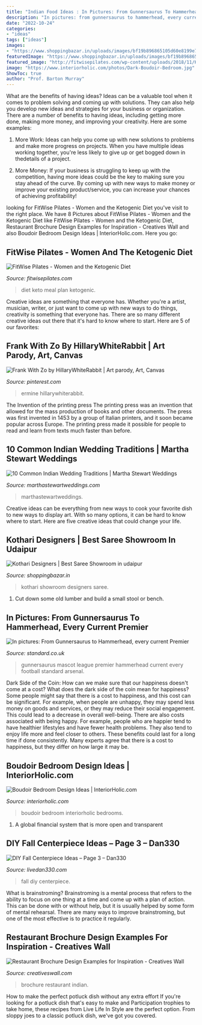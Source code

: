 ```yaml
---
title: "Indian Food Ideas : In Pictures: From Gunnersaurus To Hammerhead, Every Current Premier"
description: "In pictures: from gunnersaurus to hammerhead, every current premier"
date: "2022-10-24"
categories:
- "ideas"
tags: ["ideas"]
images:
- "https://www.shoppingbazar.in/uploads/images/bf19b896865105d60e8199e70498d58c1472807663.jpg"
featuredImage: "https://www.shoppingbazar.in/uploads/images/bf19b896865105d60e8199e70498d58c1472807663.jpg"
featured_image: "http://fitwisepilates.com/wp-content/uploads/2018/11/Keto-Diet-Plan-Meal-Plan.jpg"
image: "https://www.interiorholic.com/photos/Dark-Boudoir-Bedroom.jpg"
ShowToc: true
author: "Prof. Barton Murray"
---
```



What are the benefits of having ideas?
Ideas can be a valuable tool when it comes to problem solving and coming up with solutions. They can also help you develop new ideas and strategies for your business or organization. There are a number of benefits to having ideas, including getting more done, making more money, and improving your creativity. Here are some examples:
1. More Work: Ideas can help you come up with new solutions to problems and make more progress on projects. When you have multiple ideas working together, you're less likely to give up or get bogged down in thedetails of a project.

2. More Money: If your business is struggling to keep up with the competition, having more ideas could be the key to making sure you stay ahead of the curve. By coming up with new ways to make money or improve your existing product/service, you can increase your chances of achieving profitability!

	

		
looking for FitWise Pilates - Women and the Ketogenic Diet you've visit to the right place. We have 8 Pictures about FitWise Pilates - Women and the Ketogenic Diet like FitWise Pilates - Women and the Ketogenic Diet, Restaurant Brochure Design Examples for Inspiration - Creatives Wall and also Boudoir Bedroom Design Ideas | InteriorHolic.com. Here you go:
		
    
## FitWise Pilates - Women And The Ketogenic Diet

<img loading=lazy src="http://fitwisepilates.com/wp-content/uploads/2018/11/Keto-Diet-Plan-Meal-Plan.jpg" onerror="this.onerror=null;this.src='https://tse1.mm.bing.net/th?id=OIP.iDzx_iWRjmMBWmR8-4TqsgHaLH&amp;pid=15.1';" alt="FitWise Pilates - Women and the Ketogenic Diet">

_Source: fitwisepilates.com_

>diet keto meal plan ketogenic. 

	

Creative ideas are something that everyone has. Whether you're a artist, musician, writer, or just want to come up with new ways to do things, creativity is something that everyone has. There are so many different creative ideas out there that it's hard to know where to start. Here are 5 of our favorites: 

    
## Frank With Zo By HillaryWhiteRabbit | Art Parody, Art, Canvas

<img loading=lazy src="https://i.pinimg.com/736x/d9/cb/d6/d9cbd6c98be7063edeaa24fb7d390492.jpg" onerror="this.onerror=null;this.src='https://tse3.mm.bing.net/th?id=OIP.7aIaWInFRbn5b7eyp-fZMQHaJ4&amp;pid=15.1';" alt="Frank With Zo by HillaryWhiteRabbit | Art parody, Art, Canvas">

_Source: pinterest.com_

>ermine hillarywhiterabbit. 

	

The Invention of the printing press
The printing press was an invention that allowed for the mass production of books and other documents. The press was first invented in 1453 by a group of Italian printers, and it soon became popular across Europe. The printing press made it possible for people to read and learn from texts much faster than before.

    
## 10 Common Indian Wedding Traditions | Martha Stewart Weddings

<img loading=lazy src="https://assets.marthastewartweddings.com/styles/wmax-1500/d72/hindu-wedding-traditions-pot-of-rice-toronto-somina-gaurav-travel09-0615/hindu-wedding-traditions-pot-of-rice-toronto-somina-gaurav-travel09-0615_horiz.jpg?itok=W_tQ1tNR" onerror="this.onerror=null;this.src='https://tse4.mm.bing.net/th?id=OIP.ISI4YP5E0NHXfV6_cz2hGwHaEL&amp;pid=15.1';" alt="10 Common Indian Wedding Traditions | Martha Stewart Weddings">

_Source: marthastewartweddings.com_

>marthastewartweddings. 

	

Creative ideas can be everything from new ways to cook your favorite dish to new ways to display art. With so many options, it can be hard to know where to start. Here are five creative ideas that could change your life.

    
## Kothari Designers | Best Saree Showroom In Udaipur

<img loading=lazy src="https://www.shoppingbazar.in/uploads/images/bf19b896865105d60e8199e70498d58c1472807663.jpg" onerror="this.onerror=null;this.src='https://tse4.mm.bing.net/th?id=OIP.q7SSQ_OQDJC2tdSNV9KYvgHaE8&amp;pid=15.1';" alt="Kothari Designers | Best Saree Showroom in udaipur">

_Source: shoppingbazar.in_

>kothari showroom designers saree. 

	

1. Cut down some old lumber and build a small stool or bench.

    
## In Pictures: From Gunnersaurus To Hammerhead, Every Current Premier

<img loading=lazy src="https://static.standard.co.uk/s3fs-public/thumbnails/image/2013/10/09/08/Gunnersaurus_1.jpg" onerror="this.onerror=null;this.src='https://tse1.mm.bing.net/th?id=OIP.Gg3c-rgFB2sbVqWPAf2xywHaLH&amp;pid=15.1';" alt="In pictures: From Gunnersaurus to Hammerhead, every current Premier">

_Source: standard.co.uk_

>gunnersaurus mascot league premier hammerhead current every football standard arsenal. 

	

Dark Side of the Coin: How can we make sure that our happiness doesn't come at a cost?
What does the dark side of the coin mean for happiness?
Some people might say that there is a cost to happiness, and this cost can be significant. For example, when people are unhappy, they may spend less money on goods and services, or they may reduce their social engagement. This could lead to a decrease in overall well-being.
There are also costs associated with being happy. For example, people who are happier tend to have healthier lifestyles and have fewer health problems. They also tend to enjoy life more and feel closer to others. These benefits could last for a long time if done consistently.
Many experts agree that there is a cost to happiness, but they differ on how large it may be.

    
## Boudoir Bedroom Design Ideas | InteriorHolic.com

<img loading=lazy src="https://www.interiorholic.com/photos/Dark-Boudoir-Bedroom.jpg" onerror="this.onerror=null;this.src='https://tse3.mm.bing.net/th?id=OIP.2P7z4tARLXamGVrI1zuR5AHaLH&amp;pid=15.1';" alt="Boudoir Bedroom Design Ideas | InteriorHolic.com">

_Source: interiorholic.com_

>boudoir bedroom interiorholic bedrooms. 

	

1. A global financial system that is more open and transparent 

    
## DIY Fall Centerpiece Ideas – Page 3 – Dan330

<img loading=lazy src="https://s-media-cache-ak0.pinimg.com/736x/93/43/04/93430416efdeb6f9b62da6a60cd487aa.jpg" onerror="this.onerror=null;this.src='https://tse3.mm.bing.net/th?id=OIP.B5kJpURfxxus7_bok7TalQHaK6&amp;pid=15.1';" alt="DIY Fall Centerpiece Ideas – Page 3 – Dan330">

_Source: livedan330.com_

>fall diy centerpiece. 

	

What is brainstroming? Brainstroming is a mental process that refers to the ability to focus on one thing at a time and come up with a plan of action. This can be done with or without help, but it is usually helped by some form of mental rehearsal. There are many ways to improve brainstroming, but one of the most effective is to practice it regularly.

    
## Restaurant Brochure Design Examples For Inspiration - Creatives Wall

<img loading=lazy src="https://www.creativeswall.com/wp-content/uploads/2014/05/Resturant-Brochures-17.jpg" onerror="this.onerror=null;this.src='https://tse1.mm.bing.net/th?id=OIP._RZoflgNcQOAsUKPdVGrxwHaEl&amp;pid=15.1';" alt="Restaurant Brochure Design Examples for Inspiration - Creatives Wall">

_Source: creativeswall.com_

>brochure restaurant indian. 

	

How to make the perfect potluck dish without any extra effort
If you're looking for a potluck dish that's easy to make and Participation trophies to take home, these recipes from Live Life In Style are the perfect option. From sloppy joes to a classic potluck dish, we've got you covered.

